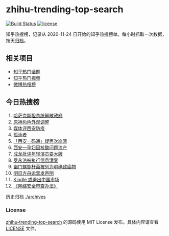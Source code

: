 # zhihu-trending-top-search

[![Build Status](https://github.com/justjavac/zhihu-trending-top-search/workflows/ci/badge.svg?branch=main)](https://github.com/justjavac/zhihu-trending-top-search/actions)
[![license](https://img.shields.io/github/license/justjavac/zhihu-trending-top-search)](https://github.com/justjavac/zhihu-trending-top-search/blob/main/LICENSE)

知乎热搜榜，记录从 2020-11-24 日开始的知乎热搜榜单。每小时抓取一次数据，按天[归档](./archives)。

## 相关项目

- [知乎热门话题](https://github.com/justjavac/zhihu-trending-hot-questions)
- [知乎热门视频](https://github.com/justjavac/zhihu-trending-hot-video)
- [微博热搜榜](https://github.com/justjavac/weibo-trending-hot-search)

## 今日热搜榜

<!-- BEGIN -->
<!-- 最后更新时间 Thu Jan 06 2022 01:18:05 GMT+0800 (China Standard Time) -->

1. [哈萨克斯坦总统解散政府](https://www.zhihu.com/search?q=哈萨克斯坦)
1. [原神角色外观调整](https://www.zhihu.com/search?q=原神)
1. [媒体评西安防疫](https://www.zhihu.com/search?q=西安疫情)
1. [孤泳者](https://www.zhihu.com/search?q=孤泳者)
1. [「西安一码通」疑再次崩溃](https://www.zhihu.com/search?q=西安一码通)
1. [西安一孕妇因核酸问题流产](https://www.zhihu.com/search?q=西安孕妇)
1. [成龙批评年轻演员耍大牌](https://www.zhihu.com/search?q=成龙批评年轻演员)
1. [罗永浩被执行信息清零](https://www.zhihu.com/search?q=罗永浩)
1. [幽门螺旋杆菌被列为明确致癌物](https://www.zhihu.com/search?q=幽门螺旋杆菌)
1. [明日方舟运营发声明](https://www.zhihu.com/search?q=明日方舟)
1. [Kindle 或退出中国市场](https://www.zhihu.com/search?q=Kindle)
1. [《网络安全审查办法》](https://www.zhihu.com/search?q=网络安全审查办法)

<!-- END -->

历史归档 [./archives](./archives)

### License

[zhihu-trending-top-search](https://github.com/justjavac/zhihu-trending-top-search)
的源码使用 MIT License 发布。具体内容请查看 [LICENSE](./LICENSE) 文件。
